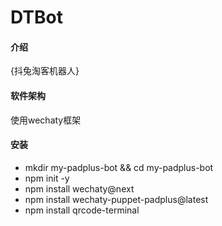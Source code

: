 # DTBot

#### 介绍
{抖兔淘客机器人}

#### 软件架构
使用wechaty框架

#### 安装
* mkdir my-padplus-bot && cd my-padplus-bot 
* npm init -y
* npm install wechaty@next
* npm install wechaty-puppet-padplus@latest
* npm install qrcode-terminal
